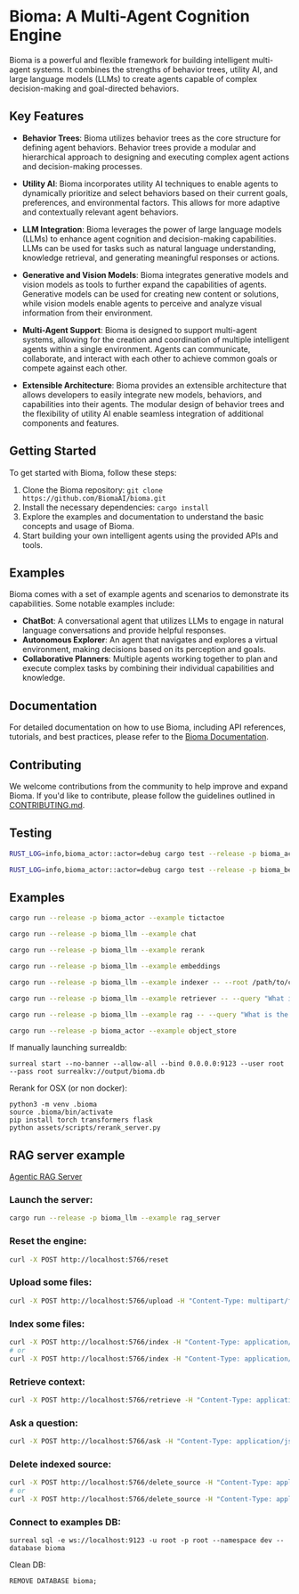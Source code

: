 # Bioma: A Multi-Agent Cognition Engine

Bioma is a powerful and flexible framework for building intelligent multi-agent systems. It combines the strengths of behavior trees, utility AI, and large language models (LLMs) to create agents capable of complex decision-making and goal-directed behaviors.

## Key Features

- **Behavior Trees**: Bioma utilizes behavior trees as the core structure for defining agent behaviors. Behavior trees provide a modular and hierarchical approach to designing and executing complex agent actions and decision-making processes.

- **Utility AI**: Bioma incorporates utility AI techniques to enable agents to dynamically prioritize and select behaviors based on their current goals, preferences, and environmental factors. This allows for more adaptive and contextually relevant agent behaviors.

- **LLM Integration**: Bioma leverages the power of large language models (LLMs) to enhance agent cognition and decision-making capabilities. LLMs can be used for tasks such as natural language understanding, knowledge retrieval, and generating meaningful responses or actions.

- **Generative and Vision Models**: Bioma integrates generative models and vision models as tools to further expand the capabilities of agents. Generative models can be used for creating new content or solutions, while vision models enable agents to perceive and analyze visual information from their environment.

- **Multi-Agent Support**: Bioma is designed to support multi-agent systems, allowing for the creation and coordination of multiple intelligent agents within a single environment. Agents can communicate, collaborate, and interact with each other to achieve common goals or compete against each other.

- **Extensible Architecture**: Bioma provides an extensible architecture that allows developers to easily integrate new models, behaviors, and capabilities into their agents. The modular design of behavior trees and the flexibility of utility AI enable seamless integration of additional components and features.

## Getting Started

To get started with Bioma, follow these steps:

1. Clone the Bioma repository: `git clone https://github.com/BiomaAI/bioma.git`
2. Install the necessary dependencies: `cargo install`
3. Explore the examples and documentation to understand the basic concepts and usage of Bioma.
4. Start building your own intelligent agents using the provided APIs and tools.

## Examples

Bioma comes with a set of example agents and scenarios to demonstrate its capabilities. Some notable examples include:

- **ChatBot**: A conversational agent that utilizes LLMs to engage in natural language conversations and provide helpful responses.
- **Autonomous Explorer**: An agent that navigates and explores a virtual environment, making decisions based on its perception and goals.
- **Collaborative Planners**: Multiple agents working together to plan and execute complex tasks by combining their individual capabilities and knowledge.

## Documentation

For detailed documentation on how to use Bioma, including API references, tutorials, and best practices, please refer to the [Bioma Documentation](link-to-documentation).

## Contributing

We welcome contributions from the community to help improve and expand Bioma. If you'd like to contribute, please follow the guidelines outlined in [CONTRIBUTING.md](link-to-contributing-guide).

## Testing

```bash
RUST_LOG=info,bioma_actor::actor=debug cargo test --release -p bioma_actor -- --nocapture test_actor_ping_pong
```

```bash
RUST_LOG=info,bioma_actor::actor=debug cargo test --release -p bioma_behavior -- --nocapture test_behavior_mock
```

## Examples

```bash
cargo run --release -p bioma_actor --example tictactoe
```

```bash
cargo run --release -p bioma_llm --example chat
```

```bash
cargo run --release -p bioma_llm --example rerank
```

```bash
cargo run --release -p bioma_llm --example embeddings
```

```bash
cargo run --release -p bioma_llm --example indexer -- --root /path/to/custom/root --globs "**/*.rs" --globs "**/*.toml"
```

```bash
cargo run --release -p bioma_llm --example retriever -- --query "What is the meaning of life?" --root /path/to/custom/root --globs "**/*.md"
```

```bash
cargo run --release -p bioma_llm --example rag -- --query "What is the meaning of life?" --root /path/to/custom/root --globs "**/*.md"
```

```bash
cargo run --release -p bioma_actor --example object_store
```

If manually launching surrealdb:

```
surreal start --no-banner --allow-all --bind 0.0.0.0:9123 --user root --pass root surrealkv://output/bioma.db
```

Rerank for OSX (or non docker):

```
python3 -m venv .bioma
source .bioma/bin/activate
pip install torch transformers flask
python assets/scripts/rerank_server.py
```

## RAG server example

[Agentic RAG Server](bioma_llm/examples/rag_server.md)

### Launch the server:

```bash
cargo run --release -p bioma_llm --example rag_server
```

### Reset the engine:

```bash
curl -X POST http://localhost:5766/reset
```

### Upload some files:

```bash
curl -X POST http://localhost:5766/upload -H "Content-Type: multipart/form-data" -F "file=@/path/to/file.zip" -F 'metadata={"path":"relative/to/store/path"};type=application/json'
```

### Index some files:

```bash
curl -X POST http://localhost:5766/index -H "Content-Type: application/json" -d '{"globs": ["/Users/rozgo/BiomaAI/bioma/bioma_*/**/*.rs"], "chunk_capacity": {"start": 500, "end": 2000}, "chunk_overlap": 200}'
# or
curl -X POST http://localhost:5766/index -H "Content-Type: application/json" -d '{"globs": ["relative/to/store/path"], "chunk_capacity": {"start": 500, "end": 2000}, "chunk_overlap": 200}'
```

### Retrieve context:

```bash
curl -X POST http://localhost:5766/retrieve -H "Content-Type: application/json" -d '{"type": "Text", "content": "Can I make a game with Bioma?", "threshold": 0.0, "limit": 10, "sources": ["path/to/specific/source1", ".pdf", ".md"]}'
```

### Ask a question:

```bash
curl -X POST http://localhost:5766/ask -H "Content-Type: application/json" -d '{"query": "Can I make a game with Bioma?"}'
```

### Delete indexed source:

```bash
curl -X POST http://localhost:5766/delete_source -H "Content-Type: application/json" -d '{"sources": ["/absolute/path/to/source1", "/absolute/path/to/source2"]}'
# or
curl -X POST http://localhost:5766/delete_source -H "Content-Type: application/json" -d '{"sources": ["relative/to/store/path1", "relative/to/store/path2"]}'
```

### Connect to examples DB:

```
surreal sql -e ws://localhost:9123 -u root -p root --namespace dev --database bioma
```

Clean DB:

```
REMOVE DATABASE bioma;
```
